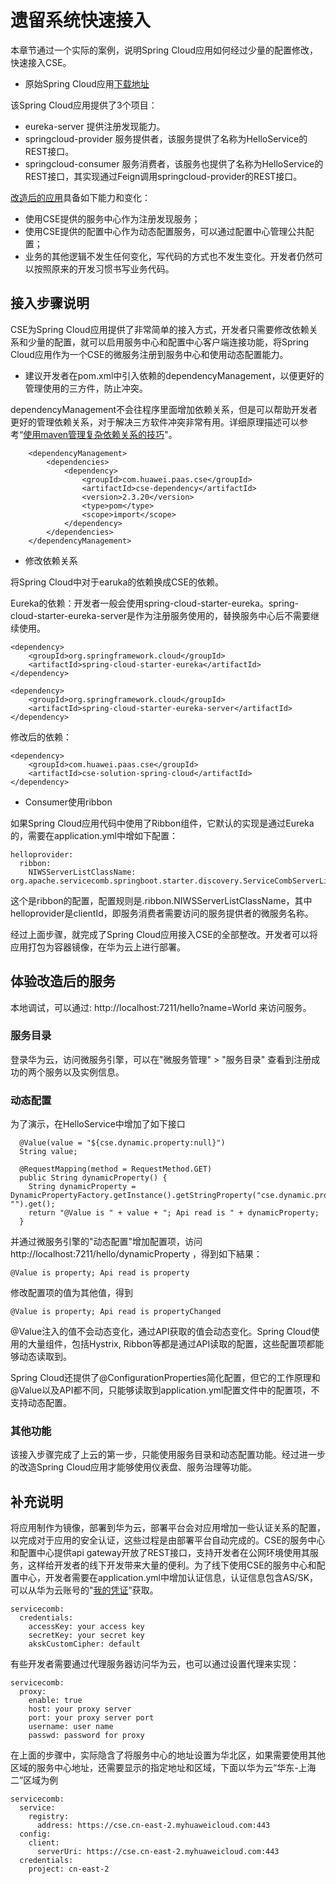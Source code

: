 # 遗留系统快速接入


本章节通过一个实际的案例，说明Spring Cloud应用如何经过少量的配置修改，快速接入CSE。

* 原始Spring Cloud应用[下载地址](https://github.com/huaweicse/cse-java-chassis-samples/tree/master/springcloud-sample)

该Spring Cloud应用提供了3个项目：

* eureka-server 提供注册发现能力。
* springcloud-provider 服务提供者，该服务提供了名称为HelloService的REST接口。
* springcloud-consumer 服务消费者，该服务也提供了名称为HelloService的REST接口，其实现通过Feign调用springcloud-provider的REST接口。

[改造后的应用](https://github.com/huaweicse/cse-java-chassis-samples/tree/master/springcloud-sample-cse-access)具备如下能力和变化：

* 使用CSE提供的服务中心作为注册发现服务；
* 使用CSE提供的配置中心作为动态配置服务，可以通过配置中心管理公共配置；
* 业务的其他逻辑不发生任何变化，写代码的方式也不发生变化。开发者仍然可以按照原来的开发习惯书写业务代码。

## 接入步骤说明

CSE为Spring Cloud应用提供了非常简单的接入方式，开发者只需要修改依赖关系和少量的配置，就可以启用服务中心和配置中心客户端连接功能，将Spring Cloud应用作为一个CSE的微服务注册到服务中心和使用动态配置能力。

* 建议开发者在pom.xml中引入依赖的dependencyManagement，以便更好的管理使用的三方件，防止冲突。

dependencyManagement不会往程序里面增加依赖关系，但是可以帮助开发者更好的管理依赖关系，对于解决三方软件冲突非常有用。详细原理描述可以参考“[使用maven管理复杂依赖关系的技巧](http://servicecomb.incubator.apache.org/cn/docs/maven_dependency_management/)"。

```
    <dependencyManagement>
        <dependencies>
            <dependency>
                <groupId>com.huawei.paas.cse</groupId>
                <artifactId>cse-dependency</artifactId>
                <version>2.3.20</version>
                <type>pom</type>
                <scope>import</scope>
            </dependency>
        </dependencies>
    </dependencyManagement>
```

* 修改依赖关系

将Spring Cloud中对于earuka的依赖换成CSE的依赖。

Eureka的依赖：开发者一般会使用spring-cloud-starter-eureka。spring-cloud-starter-eureka-server是作为注册服务使用的，替换服务中心后不需要继续使用。

```
<dependency>
    <groupId>org.springframework.cloud</groupId>
    <artifactId>spring-cloud-starter-eureka</artifactId>
</dependency>

<dependency>
    <groupId>org.springframework.cloud</groupId>
    <artifactId>spring-cloud-starter-eureka-server</artifactId>
</dependency>
```

修改后的依赖：

```
<dependency>
    <groupId>com.huawei.paas.cse</groupId>
    <artifactId>cse-solution-spring-cloud</artifactId>
</dependency>
```

* Consumer使用ribbon

如果Spring Cloud应用代码中使用了Ribbon组件，它默认的实现是通过Eureka的，需要在application.yml中增如下配置：

```
helloprovider:
  ribbon:
    NIWSServerListClassName: org.apache.servicecomb.springboot.starter.discovery.ServiceCombServerList
```

这个是ribbon的配置，配置规则是<clientId>.ribbon.NIWSServerListClassName，其中helloprovider是clientId，即服务消费者需要访问的服务提供者的微服务名称。

经过上面步骤，就完成了Spring Cloud应用接入CSE的全部整改。开发者可以将应用打包为容器镜像，在华为云上进行部署。

## 体验改造后的服务
本地调试，可以通过: http://localhost:7211/hello?name=World 来访问服务。

### 服务目录
登录华为云，访问微服务引擎，可以在"微服务管理" > "服务目录" 查看到注册成功的两个服务以及实例信息。

### 动态配置
为了演示，在HelloService中增加了如下接口
```
  @Value(value = "${cse.dynamic.property:null}")
  String value;

  @RequestMapping(method = RequestMethod.GET)
  public String dynamicProperty() {
    String dynamicProperty = DynamicPropertyFactory.getInstance().getStringProperty("cse.dynamic.property", "").get();
    return "@Value is " + value + "; Api read is " + dynamicProperty;
  }
```
并通过微服务引擎的"动态配置"增加配置项，访问 http://localhost:7211/hello/dynamicProperty ，得到如下結果：
```
@Value is property; Api read is property
```
修改配置项的值为其他值，得到
```
@Value is property; Api read is propertyChanged
```
@Value注入的值不会动态变化，通过API获取的值会动态变化。Spring Cloud使用的大量组件，包括Hystrix, Ribbon等都是通过API读取的配置，这些配置项都能够动态读取到。

Spring Cloud还提供了@ConfigurationProperties简化配置，但它的工作原理和@Value以及API都不同，只能够读取到application.yml配置文件中的配置项，不支持动态配置。

### 其他功能
该接入步骤完成了上云的第一步，只能使用服务目录和动态配置功能。经过进一步的改造Spring Cloud应用才能够使用仪表盘、服务治理等功能。

## 补充说明

将应用制作为镜像，部署到华为云，部署平台会对应用增加一些认证关系的配置，以完成对于应用的安全认证，这些过程是由部署平台自动完成的。CSE的服务中心和配置中心提供api gateway开放了REST接口，支持开发者在公网环境使用其服务，这样给开发者的线下开发带来大量的便利。为了线下使用CSE的服务中心和配置中心，开发者需要在application.yml中增加认证信息，认证信息包含AS/SK，可以从华为云账号的"[我的凭证](https://support.huaweicloud.com/usermanual-iam/zh-cn_topic_0079477318.html)”获取。

```
servicecomb:
  credentials:
    accessKey: your access key
    secretKey: your secret key
    akskCustomCipher: default
```

有些开发者需要通过代理服务器访问华为云，也可以通过设置代理来实现：

```
servicecomb:
  proxy:
    enable: true
    host: your proxy server
    port: your proxy server port
    username: user name
    passwd: password for proxy 
```

在上面的步骤中，实际隐含了将服务中心的地址设置为华北区，如果需要使用其他区域的服务中心地址，还需要显示的指定地址和区域，下面以华为云“华东-上海二”区域为例
```
servicecomb:
  service:
    registry:
      address: https://cse.cn-east-2.myhuaweicloud.com:443
  config:
    client:
      serverUri: https://cse.cn-east-2.myhuaweicloud.com:443
  credentials:
    project: cn-east-2
```


